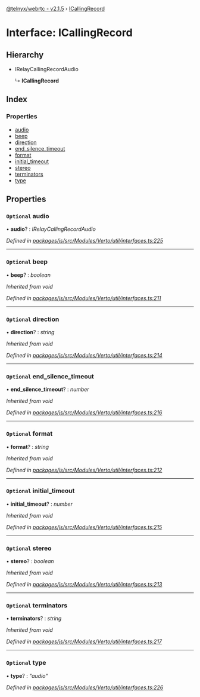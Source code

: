 [@telnyx/webrtc - v2.1.5](../README.md) › [ICallingRecord](icallingrecord.md)

# Interface: ICallingRecord

## Hierarchy

* IRelayCallingRecordAudio

  ↳ **ICallingRecord**

## Index

### Properties

* [audio](icallingrecord.md#optional-audio)
* [beep](icallingrecord.md#optional-beep)
* [direction](icallingrecord.md#optional-direction)
* [end_silence_timeout](icallingrecord.md#optional-end_silence_timeout)
* [format](icallingrecord.md#optional-format)
* [initial_timeout](icallingrecord.md#optional-initial_timeout)
* [stereo](icallingrecord.md#optional-stereo)
* [terminators](icallingrecord.md#optional-terminators)
* [type](icallingrecord.md#optional-type)

## Properties

### `Optional` audio

• **audio**? : *IRelayCallingRecordAudio*

*Defined in [packages/js/src/Modules/Verto/util/interfaces.ts:225](https://github.com/team-telnyx/webrtc/blob/4f15142/packages/js/src/Modules/Verto/util/interfaces.ts#L225)*

___

### `Optional` beep

• **beep**? : *boolean*

*Inherited from void*

*Defined in [packages/js/src/Modules/Verto/util/interfaces.ts:211](https://github.com/team-telnyx/webrtc/blob/4f15142/packages/js/src/Modules/Verto/util/interfaces.ts#L211)*

___

### `Optional` direction

• **direction**? : *string*

*Inherited from void*

*Defined in [packages/js/src/Modules/Verto/util/interfaces.ts:214](https://github.com/team-telnyx/webrtc/blob/4f15142/packages/js/src/Modules/Verto/util/interfaces.ts#L214)*

___

### `Optional` end_silence_timeout

• **end_silence_timeout**? : *number*

*Inherited from void*

*Defined in [packages/js/src/Modules/Verto/util/interfaces.ts:216](https://github.com/team-telnyx/webrtc/blob/4f15142/packages/js/src/Modules/Verto/util/interfaces.ts#L216)*

___

### `Optional` format

• **format**? : *string*

*Inherited from void*

*Defined in [packages/js/src/Modules/Verto/util/interfaces.ts:212](https://github.com/team-telnyx/webrtc/blob/4f15142/packages/js/src/Modules/Verto/util/interfaces.ts#L212)*

___

### `Optional` initial_timeout

• **initial_timeout**? : *number*

*Inherited from void*

*Defined in [packages/js/src/Modules/Verto/util/interfaces.ts:215](https://github.com/team-telnyx/webrtc/blob/4f15142/packages/js/src/Modules/Verto/util/interfaces.ts#L215)*

___

### `Optional` stereo

• **stereo**? : *boolean*

*Inherited from void*

*Defined in [packages/js/src/Modules/Verto/util/interfaces.ts:213](https://github.com/team-telnyx/webrtc/blob/4f15142/packages/js/src/Modules/Verto/util/interfaces.ts#L213)*

___

### `Optional` terminators

• **terminators**? : *string*

*Inherited from void*

*Defined in [packages/js/src/Modules/Verto/util/interfaces.ts:217](https://github.com/team-telnyx/webrtc/blob/4f15142/packages/js/src/Modules/Verto/util/interfaces.ts#L217)*

___

### `Optional` type

• **type**? : *"audio"*

*Defined in [packages/js/src/Modules/Verto/util/interfaces.ts:226](https://github.com/team-telnyx/webrtc/blob/4f15142/packages/js/src/Modules/Verto/util/interfaces.ts#L226)*
